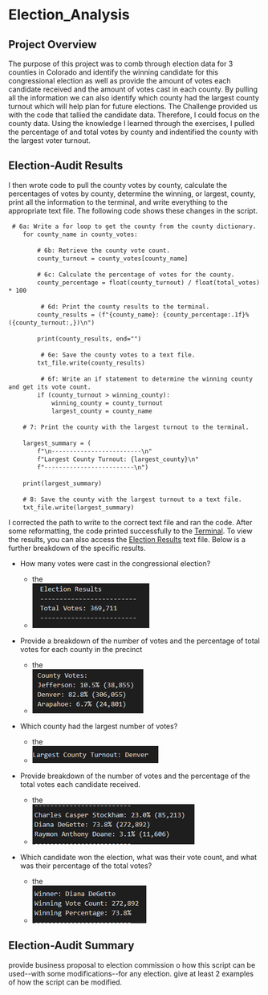 # Election_Analysis

## Project Overview

The purpose of this project was to comb through election data for 3 counties in Colorado and identify the winning candidate for this congressional election as well as provide the amount of votes each candidate received and the amount of votes cast in each county.  By pulling all the information we can also identify which county had the largest county turnout which will help plan for future elections. The Challenge provided us with the code that tallied the candidate data. Therefore, I could focus on the county data.  Using the knowledge I learned through the exercises, I pulled the percentage of and total votes by county and indentified the county with the largest voter turnout.  

## Election-Audit Results


I then wrote code to pull the county votes by county, calculate the percentages of votes by county, determine the winning, or largest, county, print all the information to the terminal, and write everything to the appropriate text file.  The following code shows these changes in the script.
```
 # 6a: Write a for loop to get the county from the county dictionary.
    for county_name in county_votes:
       
        # 6b: Retrieve the county vote count.
        county_turnout = county_votes[county_name]
       
        # 6c: Calculate the percentage of votes for the county.
        county_percentage = float(county_turnout) / float(total_votes) * 100

         # 6d: Print the county results to the terminal.
        county_results = (f"{county_name}: {county_percentage:.1f}% ({county_turnout:,})\n")
           
        print(county_results, end="")

         # 6e: Save the county votes to a text file.
        txt_file.write(county_results)

         # 6f: Write an if statement to determine the winning county and get its vote count.
        if (county_turnout > winning_county):
            winning_county = county_turnout
            largest_county = county_name        
           
    # 7: Print the county with the largest turnout to the terminal.
        
    largest_summary = (
        f"\n-------------------------\n"
        f"Largest County Turnout: {largest_county}\n"
        f"-------------------------\n")

    print(largest_summary)

    # 8: Save the county with the largest turnout to a text file.
    txt_file.write(largest_summary)

```
I corrected the path to write to the correct text file and ran the code. After some reformatting, the code printed successfully to the [Terminal](https://github.com/ChallahBack83/Election_Analysis/blob/main/resources/results_command_line.png). To view the results, you can also access the [Election Results](https://github.com/ChallahBack83/Election_Analysis/blob/main/analysis/election_analysis.txt) text file.  Below is a further breakdown of the specific results.

+ How many votes were cast in the congressional election?
    + the
    + ![Total Votes](https://github.com/ChallahBack83/Election_Analysis/blob/main/resources/Total%20Votes.png)
    
+ Provide a breakdown of the number of votes and the percentage of total votes for each county in the precinct
    + the
    + ![County Votes](https://github.com/ChallahBack83/Election_Analysis/blob/main/resources/Votes_County.png)
    
+ Which county had the largest number of votes?
    + the
    + ![Largest County](https://github.com/ChallahBack83/Election_Analysis/blob/main/resources/Largest_County.png)
  
+ Provide breakdown of the number of votes and the percentage of the total votes each candidate received.
    + the
    + ![Candidate Votes](https://github.com/ChallahBack83/Election_Analysis/blob/main/resources/Votes_Candidate.png)
    
+ Which candidate won the election, what was their vote count, and what was their percentage of the total votes?
    + the
    + ![Winning Summary](https://github.com/ChallahBack83/Election_Analysis/blob/main/resources/Winner_Summary.png)

## Election-Audit Summary

provide business proposal to election commission o how this script can be used--with some modifications--for any election. 
give at least 2 examples of how the script can be modified.

